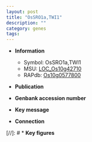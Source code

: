 ```yaml
---
layout: post
title: "OsSRO1a,TWI1"
description: ""
category: genes
tags: 
---
```


* **Information**  
    + Symbol: OsSRO1a,TWI1  
    + MSU: [LOC_Os10g42710](http://rice.uga.edu/cgi-bin/ORF_infopage.cgi?orf=LOC_Os10g42710)  
    + RAPdb: [Os10g0577800](http://rapdb.dna.affrc.go.jp/viewer/gbrowse_details/irgsp1?name=Os10g0577800)  

* **Publication**  

* **Genbank accession number**  

* **Key message**  

* **Connection**  

[//]: # * **Key figures**  


